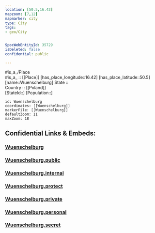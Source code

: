 ```yaml
---
location: [50.5,16.42] 
mapzoom: [7,12] 
mapmarker: city 
type: City
tags:
- geo/City


SpocWebEntityId: 35729
isDeleted: false
confidential: public

---
```

#is_a_/Place  
#is_a_ :: [[Place]] 
[has_place_longitude::16.42] 
[has_place_latitude::50.5] 
[name::Wuenschelburg] 
State ::  
Country :: [[Poland]]  
[StateId::] 
[Population::] 



```leaflet
id: Wuenschelburg
coordinates: [[Wuenschelburg]] 
markerFile: [[Wuenschelburg]] 
defaultZoom: 11 
maxZoom: 18
```


## Confidential Links & Embeds: 

### [Wuenschelburg](/_Standards/Earth/Continent/Europe/Europe~East/Poland/Provinces~Poland/Lower_Silesian/City/Wuenschelburg.md) 

### [Wuenschelburg.public](/_public/Earth/Continent/Europe/Europe~East/Poland/Provinces~Poland/Lower_Silesian/City/Wuenschelburg.public.md) 

### [Wuenschelburg.internal](/_internal/Earth/Continent/Europe/Europe~East/Poland/Provinces~Poland/Lower_Silesian/City/Wuenschelburg.internal.md) 

### [Wuenschelburg.protect](/_protect/Earth/Continent/Europe/Europe~East/Poland/Provinces~Poland/Lower_Silesian/City/Wuenschelburg.protect.md) 

### [Wuenschelburg.private](/_private/Earth/Continent/Europe/Europe~East/Poland/Provinces~Poland/Lower_Silesian/City/Wuenschelburg.private.md) 

### [Wuenschelburg.personal](/_personal/Earth/Continent/Europe/Europe~East/Poland/Provinces~Poland/Lower_Silesian/City/Wuenschelburg.personal.md) 

### [Wuenschelburg.secret](/_secret/Earth/Continent/Europe/Europe~East/Poland/Provinces~Poland/Lower_Silesian/City/Wuenschelburg.secret.md)

